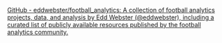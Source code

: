 
[GitHub - eddwebster/football_analytics: A collection of football analytics projects, data, and analysis by Edd Webster (@eddwebster), including a curated list of publicly available resources published by the football analytics community.](https://github.com/eddwebster/football_analytics)
